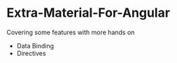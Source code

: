 # Extra-Material-For-Angular
Covering some features with more hands on

* Data Binding
* Directives
